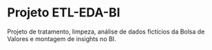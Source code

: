 # Projeto ETL-EDA-BI 
Projeto de tratamento, limpeza, análise de dados fictícios da Bolsa de Valores e montagem de insights no BI.

